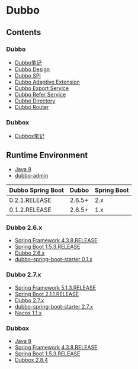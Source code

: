 # Dubbo

## Contents
### Dubbo
- [Dubbo笔记](../doc/source/rpc/DubboNote.md)
- [Dubbo Design](../doc/source/rpc/dubboDesign.md)
- [Dubbo SPI](../doc/source/rpc/dubboSpi.md)
- [Dubbo Adaptive Extension](../doc/source/rpc/dubboAdaptiveExtension.md)
- [Dubbo Export Service](../doc/source/rpc/dubboExportService.md)
- [Dubbo Refer Service](../doc/source/rpc/dubboReferService.md)
- [Dubbo Directory](../doc/source/rpc/dubboDirectory.md)
- [Dubbo Router](../doc/source/rpc/dubboRouter.md)

### Dubbox
- [Dubbox笔记](../doc/source/rpc/DubboxNote.md)

## Runtime Environment
- [Java 8](http://www.oracle.com/technetwork/java/javase/downloads/jdk8-downloads-2133151.html)
- [dubbo-admin](https://github.com/apache/dubbo-admin)

Dubbo Spring Boot | Dubbo | Spring Boot
---|---|---
0.2.1.RELEASE | 2.6.5+ | 2.x
0.1.2.RELEASE | 2.6.5+ | 1.x

### Dubbo 2.6.x
- [Spring Framework 4.3.8.RELEASE](http://projects.spring.io/spring-framework)
- [Spring Boot 1.5.3.RELEASE](https://projects.spring.io/spring-boot)
- [Dubbo 2.6.x](https://github.com/apache/dubbo/releases)
- [dubbo-spring-boot-starter 0.1.x](https://github.com/apache/dubbo-spring-boot-project)

### Dubbo 2.7.x
- [Spring Framework 5.1.3.RELEASE](http://projects.spring.io/spring-framework)
- [Spring Boot 2.1.1.RELEASE](https://projects.spring.io/spring-boot)
- [Dubbo 2.7.x](https://github.com/apache/dubbo/releases)
- [dubbo-spring-boot-starter 2.7.x](https://github.com/apache/dubbo-spring-boot-project)
- [Nacos 1.1.x](https://github.com/alibaba/Nacos)

### Dubbox
- [Java 8](http://www.oracle.com/technetwork/java/javase/downloads/jdk8-downloads-2133151.html)
- [Spring Framework 4.3.8.RELEASE](http://projects.spring.io/spring-framework)
- [Spring Boot 1.5.3.RELEASE](https://projects.spring.io/spring-boot)
- [Dubbox 2.8.4](https://github.com/dangdangdotcom/dubbox)